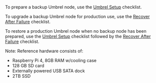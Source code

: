 To prepare a backup Umbrel node, use the [Umbrel Setup](010_Umbrel_Setup.md) checklist.

To upgrade a backup Umbrel node for production use, use the [Recover After Failure](020_Recover_After_Failure.md) checklist.

To restore a production Umbrel node when no backup node has been prepared, use the [Umbrel Setup](010_Umbrel_Setup.md) checklist followed by the [Recover After Failure](020_Recover_After_Failure.md) checklist.

Note: Reference hardware consists of:
- Raspberry Pi 4, 8GB RAM w/cooling case
- 128 GB SD card
- Externally powered USB SATA dock
- 2TB SSD
